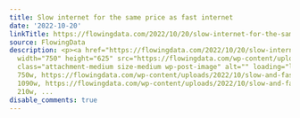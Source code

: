 ```yaml
---
title: Slow internet for the same price as fast internet
date: '2022-10-20'
linkTitle: https://flowingdata.com/2022/10/20/slow-internet-for-the-same-price-as-fast-internet/
source: FlowingData
description: <p><a href="https://flowingdata.com/2022/10/20/slow-internet-for-the-same-price-as-fast-internet/"><img
  width="750" height="625" src="https://flowingdata.com/wp-content/uploads/2022/10/slow-and-fast-internet-750x625.png"
  class="attachment-medium size-medium wp-post-image" alt="" loading="lazy" srcset="https://flowingdata.com/wp-content/uploads/2022/10/slow-and-fast-internet-750x625.png
  750w, https://flowingdata.com/wp-content/uploads/2022/10/slow-and-fast-internet-1090x908.png
  1090w, https://flowingdata.com/wp-content/uploads/2022/10/slow-and-fast-internet-210x175.png
  210w, ...
disable_comments: true
---
```

<p><a href="https://flowingdata.com/2022/10/20/slow-internet-for-the-same-price-as-fast-internet/"><img width="750" height="625" src="https://flowingdata.com/wp-content/uploads/2022/10/slow-and-fast-internet-750x625.png" class="attachment-medium size-medium wp-post-image" alt="" loading="lazy" srcset="https://flowingdata.com/wp-content/uploads/2022/10/slow-and-fast-internet-750x625.png 750w, https://flowingdata.com/wp-content/uploads/2022/10/slow-and-fast-internet-1090x908.png 1090w, https://flowingdata.com/wp-content/uploads/2022/10/slow-and-fast-internet-210x175.png 210w, ...